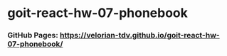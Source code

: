 # goit-react-hw-07-phonebook
### GitHub Pages: https://velorian-tdv.github.io/goit-react-hw-07-phonebook/
